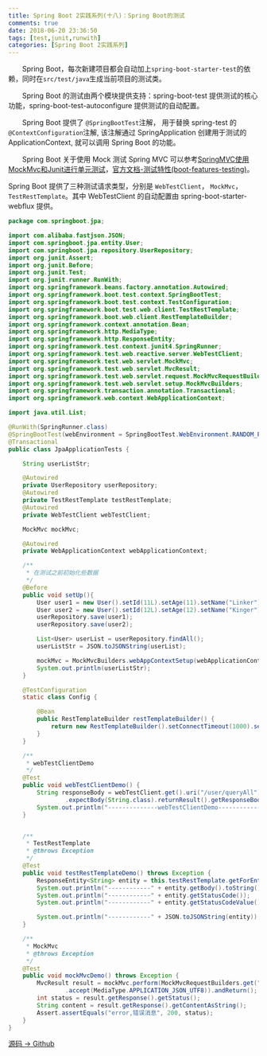 ```yaml
---
title: Spring Boot 2实践系列(十八)：Spring Boot的测试
comments: true
date: 2018-06-20 23:36:50
tags: [test,junit,runwith]
categories: [Spring Boot 2实践系列]
---
```

　　Spring Boot，每次新建项目都会自动加上`spring-boot-starter-test`的依赖，同时在`src/test/java`生成当前项目的测试类。

　　Spring Boot 的测试由两个模块提供支持：spring-boot-test 提供测试的核心功能，spring-boot-test-autoconfigure 提供测试的自动配置。

　　Spring Boot 提供了 `@SpringBootTest`注解， 用于替换 spring-test 的 `@ContextConfiguration`注解, 该注解通过 SpringApplication 创建用于测试的 ApplicationContext, 就可以调用 Spring Boot 的功能。

　　Spring Boot 关于使用 Mock 测试 Spring MVC 可以参考[SpringMVC使用MockMvc和Junit进行单元测试](http://112.74.59.39/2018/02/24/springmvc-unit-test-mockmv/)，[官方文档-测试特性(boot-features-testing)](https://docs.spring.io/spring-boot/docs/2.0.3.RELEASE/reference/htmlsingle/#boot-features-testing)。
<!-- more -->
  Spring Boot 提供了三种测试请求类型，分别是 `WebTestClient`， `MockMvc`，`TestRestTemplate`。其中 WebTestClient 的自动配置由 spring-boot-starter-webflux 提供。
``` java
package com.springboot.jpa;

import com.alibaba.fastjson.JSON;
import com.springboot.jpa.entity.User;
import com.springboot.jpa.repository.UserRepository;
import org.junit.Assert;
import org.junit.Before;
import org.junit.Test;
import org.junit.runner.RunWith;
import org.springframework.beans.factory.annotation.Autowired;
import org.springframework.boot.test.context.SpringBootTest;
import org.springframework.boot.test.context.TestConfiguration;
import org.springframework.boot.test.web.client.TestRestTemplate;
import org.springframework.boot.web.client.RestTemplateBuilder;
import org.springframework.context.annotation.Bean;
import org.springframework.http.MediaType;
import org.springframework.http.ResponseEntity;
import org.springframework.test.context.junit4.SpringRunner;
import org.springframework.test.web.reactive.server.WebTestClient;
import org.springframework.test.web.servlet.MockMvc;
import org.springframework.test.web.servlet.MvcResult;
import org.springframework.test.web.servlet.request.MockMvcRequestBuilders;
import org.springframework.test.web.servlet.setup.MockMvcBuilders;
import org.springframework.transaction.annotation.Transactional;
import org.springframework.web.context.WebApplicationContext;

import java.util.List;

@RunWith(SpringRunner.class)
@SpringBootTest(webEnvironment = SpringBootTest.WebEnvironment.RANDOM_PORT)
@Transactional
public class JpaApplicationTests {

    String userListStr;

    @Autowired
    private UserRepository userRepository;
    @Autowired
    private TestRestTemplate testRestTemplate;
    @Autowired
    private WebTestClient webTestClient;

    MockMvc mockMvc;

    @Autowired
    private WebApplicationContext webApplicationContext;

    /**
     * 在测试之前初始化些数据
     */
    @Before
    public void setUp(){
        User user1 = new User().setId(11L).setAge(11).setName("Linker").setAddress("深圳。。。。。");
        User user2 = new User().setId(12L).setAge(12).setName("Kinger").setAddress("广州。。。。。");
        userRepository.save(user1);
        userRepository.save(user2);

        List<User> userList = userRepository.findAll();
        userListStr = JSON.toJSONString(userList);

        mockMvc = MockMvcBuilders.webAppContextSetup(webApplicationContext).build();
        System.out.println(userListStr);
    }

    @TestConfiguration
    static class Config {

        @Bean
        public RestTemplateBuilder restTemplateBuilder() {
            return new RestTemplateBuilder().setConnectTimeout(1000).setReadTimeout(1000);
        }
    }

    /**
     * webTestClientDemo
     */
    @Test
    public void webTestClientDemo() {
        String responseBody = webTestClient.get().uri("/user/queryAll").exchange().expectStatus().isOk()
                .expectBody(String.class).returnResult().getResponseBody();
        System.out.println("--------------webTestClientDemo-------------" + responseBody);
    }


    /**
     * TestRestTemplate
     * @throws Exception
     */
    @Test
    public void testRestTemplateDemo() throws Exception {
        ResponseEntity<String> entity = this.testRestTemplate.getForEntity("/user/queryAll", String.class);
        System.out.println("------------" + entity.getBody().toString());
        System.out.println("------------" + entity.getStatusCode());
        System.out.println("------------" + entity.getStatusCodeValue());

        System.out.println("------------" + JSON.toJSONString(entity));
    }

    /**
     * MockMvc
     * @throws Exception
     */
    @Test
    public void mockMvcDemo() throws Exception {
        MvcResult result = mockMvc.perform(MockMvcRequestBuilders.get("/user/queryAll")
                .accept(MediaType.APPLICATION_JSON_UTF8)).andReturn();
        int status = result.getResponse().getStatus();
        String content = result.getResponse().getContentAsString();
        Assert.assertEquals("error,错误消息", 200, status);
    }
}
```

[源码 -> Github](https://github.com/gxing19/Spring-Boot-Example/tree/master/spring-boot-test)